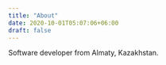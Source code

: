 ```yaml
---
title: "About"
date: 2020-10-01T05:07:06+06:00
draft: false
---
```


Software developer from Almaty, Kazakhstan.
